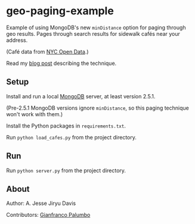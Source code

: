 geo-paging-example
==================

Example of using MongoDB's new `minDistance` option for paging through geo results.
Pages through search results for sidewalk cafés near your address.

(Café data from [NYC Open Data](https://data.cityofnewyork.us/Business/Sidewalk-Cafes/6k68-kc8u).)

Read my [blog post](http://emptysqua.re/blog/paging-geo-mongodb/) describing the technique.

Setup
-----
Install and run a local [MongoDB](http://www.mongodb.org/downloads) server, at least version 2.5.1.

(Pre-2.5.1 MongoDB versions ignore `minDistance`, so this paging technique won't work with them.)

Install the Python packages in `requirements.txt`.

Run `python load_cafes.py` from the project directory.

Run
---

Run `python server.py` from the project directory.

About
-----

Author: A. Jesse Jiryu Davis

Contributors: [Gianfranco Palumbo](https://github.com/gianpaj)
